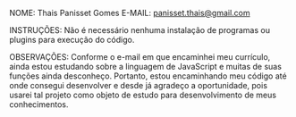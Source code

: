 NOME: Thais Panisset Gomes
E-MAIL: panisset.thais@gmail.com

INSTRUÇÕES: Não é necessário nenhuma instalação de programas ou plugins para execução do código.

OBSERVAÇÕES: Conforme o e-mail em que encaminhei meu currículo, ainda estou estudando sobre a linguagem de JavaScript e muitas de suas funções ainda desconheço. Portanto, estou encaminhando meu código até onde consegui desenvolver e desde já agradeço a oportunidade, pois usarei tal projeto como objeto de estudo para desenvolvimento de meus conhecimentos.
